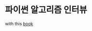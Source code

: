 # 파이썬 알고리즘 인터뷰
with this [book]('http://www.kyobobook.co.kr/product/detailViewKor.laf?ejkGb=KOR&mallGb=KOR&barcode=9791189909178')



